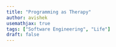 ```yaml
---
title: "Programming as Therapy"
author: avishek
usemathjax: true
tags: ["Software Engineering", "Life"]
draft: false
---
```

